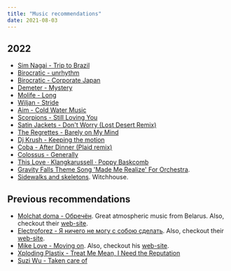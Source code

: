 ```yaml
---
title: "Music recommendations"
date: 2021-08-03
---
```


## 2022

- [Sim Nagai - Trip to Brazil](https://soundcloud.com/simnagai/flight-to-brazil)
- [Birocratic - unrhythm](https://soundcloud.com/birocratic/unrhythm)
- [Birocratic - Corporate Japan](https://soundcloud.com/birocratic/corporate-japan)
- [Demeter - Mystery](https://soundcloud.com/1demeterr/dmtrmstr)
- [Molife - Long](https://www.epidemicsound.com/track/hVnUOZcgGc/)
- [Wiljan - Stride](https://soundcloud.com/wiljanmusic/stride)
- [Aim - Cold Water Music](https://soundcloud.com/aim-atic-records/cold-water-music?in=aim-atic-records/sets/aim-cold-water-music)
- [Scorpions - Still Loving You](https://www.youtube.com/watch?v=7DcjIVTS1Gs)
- [Satin Jackets - Don't Worry (Lost Desert Remix)](https://satinjackets.bandcamp.com/track/don-t-worry-lost-desert-remix)
- [The Regrettes - Barely on My Mind](https://www.youtube.com/watch?v=EOvI_nAvvjA)
- [Dj Krush - Keeping the motion](https://www.last.fm/music/DJ+Krush/_/Keeping+the+Motion)
- [Coba - After Dinner (Plaid remix)](https://www.last.fm/music/coba/Parts+in+the+Post/After+Dinner+(Plaid+remix))
- [Colossus - Generally ](https://omlounge.bandcamp.com/track/generally)
- [This Love · Klangkarussell · Poppy Baskcomb](https://www.youtube.com/watch?v=n1NFvcQEI64)
- [Gravity Falls Theme Song 'Made Me Realize' For Orchestra](https://soundcloud.com/fororchestra/gravity-falls-theme-song-made).
- [Sidewalks and skeletons](https://sidewalksandskeletons.bandcamp.com/). Witchhouse.

## Previous recommendations

- [Molchat doma - Обречён](https://www.youtube.com/watch?v=dGWydyv-ag8).
  Great atmospheric music from Belarus.
  Also,  checkout their [web-site](https://molchatdoma.com/).
- [Electroforez - Я ничего не могу с собою сделать](https://youtube.com/watch?v=o4jTN-tPJdQ).
  Also,  checkout their [web-site](http://www.electroforez.com).
- [Mike Love - Moving on](https://youtube.com/watch?v=5UkQ4O7pBhk).
  Also,  checkout his [web-site](https://mikelovemusic.com/).
- [Xploding Plastix - Treat Me Mean, I Need the Reputation](https://youtube.com/watch?v=Emh35eYyoFo)
- [Suzi Wu - Taken care of](https://youtube.com/watch?v=H2qb0gb-WZ4)
